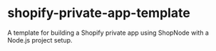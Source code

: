 # shopify-private-app-template

A template for building a Shopify private app using ShopNode with a Node.js project setup.
